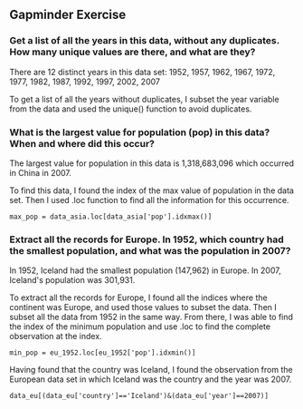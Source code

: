 ## Gapminder Exercise

### Get a list of all the years in this data, without any duplicates. How many unique values are there, and what are they?

There are 12 distinct years in this data set:
1952, 1957, 1962, 1967, 1972, 1977, 1982, 1987, 1992, 1997, 2002, 2007

To get a list of all the years without duplicates, I subset the year variable from the data and used the unique() function to avoid duplicates. 

### What is the largest value for population (pop) in this data? When and where did this occur?

The largest value for population in this data is 1,318,683,096 which occurred in China in 2007.

To find this data, I found the index of the max value of population in the data set. Then I used .loc function to find all the information for this occurrence. 

```
max_pop = data_asia.loc[data_asia['pop'].idxmax()]
```

### Extract all the records for Europe. In 1952, which country had the smallest population, and what was the population in 2007?

In 1952, Iceland had the smallest population (147,962) in Europe. In 2007, Iceland's population was 301,931.

To extract all the records for Europe, I found all the indices where the continent was Europe, and used those values to subset the data. Then I subset all the data from 1952 
in the same way. From there, I was able to find the index of the minimum population and use .loc to find the complete observation at the index.
```
min_pop = eu_1952.loc[eu_1952['pop'].idxmin()]
```
Having found that the country was Iceland, I found the observation from the European data set in which Iceland was the country and the year was 2007. 
```
data_eu[(data_eu['country']=='Iceland')&(data_eu['year']==2007)]
```

